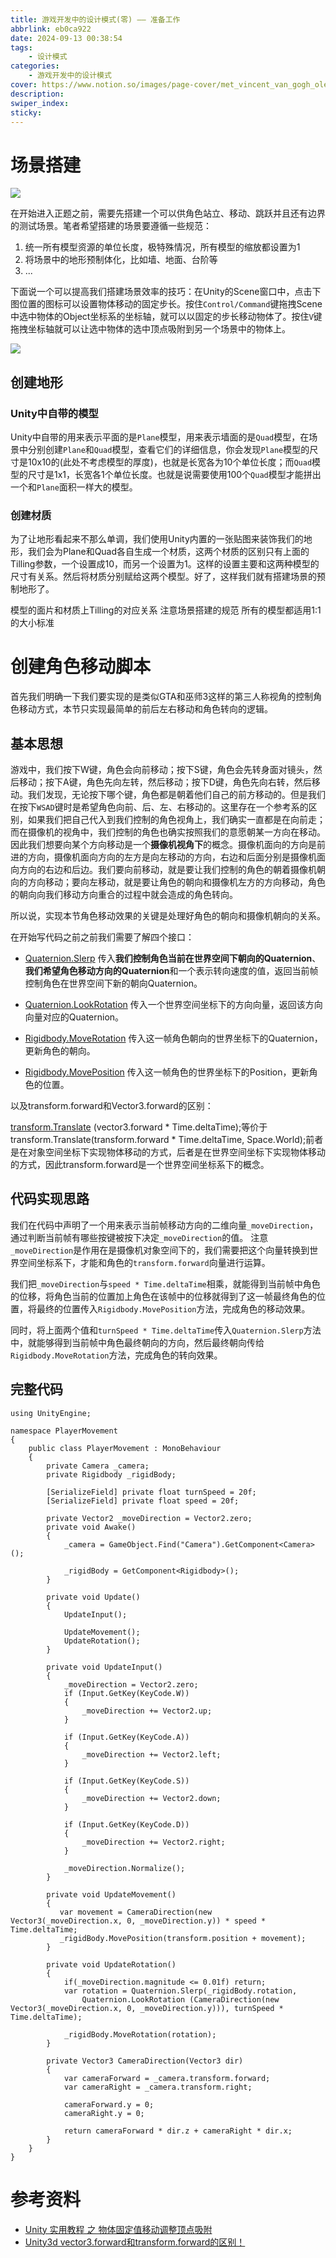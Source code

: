 ```yaml
---
title: 游戏开发中的设计模式(零) —— 准备工作
abbrlink: eb0ca922
date: 2024-09-13 00:38:54
tags:
    - 设计模式
categories:
    - 游戏开发中的设计模式
cover: https://www.notion.so/images/page-cover/met_vincent_van_gogh_oleanders.jpg
description:
swiper_index:
sticky:
---
```


# 场景搭建

![](游戏开发中的设计模式-零-——-准备工作/image22.png)

在开始进入正题之前，需要先搭建一个可以供角色站立、移动、跳跃并且还有边界的测试场景。笔者希望搭建的场景要遵循一些规范：
1. 统一所有模型资源的单位长度，极特殊情况，所有模型的缩放都设置为1
2. 将场景中的地形预制体化，比如墙、地面、台阶等
3. ...

下面说一个可以提高我们搭建场景效率的技巧：在Unity的Scene窗口中，点击下图位置的图标可以设置物体移动的固定步长。按住`Control/Command`键拖拽Scene中选中物体的Object坐标系的坐标轴，就可以以固定的步长移动物体了。按住`V`键拖拽坐标轴就可以让选中物体的选中顶点吸附到另一个场景中的物体上。

![](游戏开发中的设计模式-零-——-准备工作/image.png)

## 创建地形

### Unity中自带的模型

Unity中自带的用来表示平面的是`Plane`模型，用来表示墙面的是`Quad`模型，在场景中分别创建`Plane`和`Quad`模型，查看它们的详细信息，你会发现`Plane`模型的尺寸是10x10的(此处不考虑模型的厚度)，也就是长宽各为10个单位长度；而`Quad`模型的尺寸是1x1，长宽各1个单位长度。也就是说需要使用100个`Quad`模型才能拼出一个和`Plane`面积一样大的模型。

### 创建材质

为了让地形看起来不那么单调，我们使用Unity内置的一张贴图来装饰我们的地形，我们会为Plane和Quad各自生成一个材质，这两个材质的区别只有上面的Tilling参数，一个设置成10，而另一个设置为1。这样的设置主要和这两种模型的尺寸有关系。然后将材质分别赋给这两个模型。好了，这样我们就有搭建场景的预制地形了。



模型的面片和材质上Tilling的对应关系 注意场景搭建的规范 所有的模型都适用1:1的大小标准

# 创建角色移动脚本

首先我们明确一下我们要实现的是类似GTA和巫师3这样的第三人称视角的控制角色移动方式，本节只实现最简单的前后左右移动和角色转向的逻辑。

## 基本思想

游戏中，我们按下W键，角色会向前移动；按下S键，角色会先转身面对镜头，然后移动；按下A键，角色先向左转，然后移动；按下D键，角色先向右转，然后移动。我们发现，无论按下哪个键，角色都是朝着他们自己的前方移动的。但是我们在按下`WSAD`键时是希望角色向前、后、左、右移动的。这里存在一个参考系的区别，如果我们把自己代入到我们控制的角色视角上，我们确实一直都是在向前走；而在摄像机的视角中，我们控制的角色也确实按照我们的意愿朝某一方向在移动。因此我们想要向某个方向移动是一个**摄像机视角下**的概念。摄像机面向的方向是前进的方向，摄像机面向方向的左方是向左移动的方向，右边和后面分别是摄像机面向方向的右边和后边。我们要向前移动，就是要让我们控制的角色的朝着摄像机朝向的方向移动；要向左移动，就是要让角色的朝向和摄像机左方的方向移动，角色的朝向向我们移动方向重合的过程中就会造成的角色转向。

所以说，实现本节角色移动效果的关键是处理好角色的朝向和摄像机朝向的关系。

在开始写代码之前之前我们需要了解四个接口：

- [Quaternion.Slerp](https://docs.unity3d.com/ScriptReference/Quaternion.Slerp.html)
  传入**我们控制角色当前在世界空间下朝向的Quaternion**、**我们希望角色移动方向的Quaternion**和一个表示转向速度的值，返回当前帧控制角色在世界空间下新的朝向Quaternion。

- [Quaternion.LookRotation](https://docs.unity3d.com/ScriptReference/Quaternion.LookRotation.html)
  传入一个世界空间坐标下的方向向量，返回该方向向量对应的Quaternion。

- [Rigidbody.MoveRotation](https://docs.unity3d.com/ScriptReference/Rigidbody.MoveRotation.html)
  传入这一帧角色朝向的世界坐标下的Quaternion，更新角色的朝向。
  
- [Rigidbody.MovePosition](https://docs.unity3d.com/ScriptReference/Rigidbody.MovePosition.html)
  传入这一帧角色的世界坐标下的Position，更新角色的位置。

以及transform.forward和Vector3.forward的区别：

[transform.Translate](https://docs.unity3d.com/ScriptReference/Transform.Translate.html)
(vector3.forward * Time.deltaTime);等价于 transform.Translate(transform.forward * Time.deltaTime, Space.World);前者是在对象空间坐标下实现物体移动的方式，后者是在世界空间坐标下实现物体移动的方式，因此transform.forward是一个世界空间坐标系下的概念。

## 代码实现思路

我们在代码中声明了一个用来表示当前帧移动方向的二维向量`_moveDirection`，通过判断当前帧有哪些按键被按下决定`_moveDirection`的值。
注意`_moveDirection`是作用在是摄像机对象空间下的，我们需要把这个向量转换到世界空间坐标系下，才能和角色的`transform.forward`向量进行运算。

我们把`_moveDirection`与`speed * Time.deltaTime`相乘，就能得到当前帧中角色的位移，将角色当前的位置加上角色在该帧中的位移就得到了这一帧最终角色的位置，将最终的位置传入`Rigidbody.MovePosition`方法，完成角色的移动效果。

同时，将上面两个值和`turnSpeed * Time.deltaTime`传入`Quaternion.Slerp`方法中，就能够得到当前帧中角色最终朝向的方向，然后最终朝向传给`Rigidbody.MoveRotation`方法，完成角色的转向效果。

## 完整代码

```
using UnityEngine;

namespace PlayerMovement
{
    public class PlayerMovement : MonoBehaviour
    {
        private Camera _camera;
        private Rigidbody _rigidBody;

        [SerializeField] private float turnSpeed = 20f;
        [SerializeField] private float speed = 20f;

        private Vector2 _moveDirection = Vector2.zero;
        private void Awake()
        {
            _camera = GameObject.Find("Camera").GetComponent<Camera>();

            _rigidBody = GetComponent<Rigidbody>();
        }

        private void Update()
        {
            UpdateInput();
         
            UpdateMovement();
            UpdateRotation();
        }

        private void UpdateInput()
        {
            _moveDirection = Vector2.zero;
            if (Input.GetKey(KeyCode.W))
            {
                _moveDirection += Vector2.up;
            }
            
            if (Input.GetKey(KeyCode.A))
            {
                _moveDirection += Vector2.left;
            }
            
            if (Input.GetKey(KeyCode.S))
            {
                _moveDirection += Vector2.down;
            }
            
            if (Input.GetKey(KeyCode.D))
            {
                _moveDirection += Vector2.right;
            }
            
            _moveDirection.Normalize();
        }
        
        private void UpdateMovement()
        {
           var movement = CameraDirection(new Vector3(_moveDirection.x, 0, _moveDirection.y)) * speed * Time.deltaTime;
           _rigidBody.MovePosition(transform.position + movement);
        }

        private void UpdateRotation()
        {
            if(_moveDirection.magnitude <= 0.01f) return;
            var rotation = Quaternion.Slerp(_rigidBody.rotation,
                Quaternion.LookRotation (CameraDirection(new Vector3(_moveDirection.x, 0, _moveDirection.y))), turnSpeed * Time.deltaTime);
            
            _rigidBody.MoveRotation(rotation);
        }

        private Vector3 CameraDirection(Vector3 dir)
        {
            var cameraForward = _camera.transform.forward;
            var cameraRight = _camera.transform.right;
            
            cameraForward.y = 0;
            cameraRight.y = 0;
            
            return cameraForward * dir.z + cameraRight * dir.x;
        }
    }
}
```

# 参考资料
- [Unity 实用教程 之 物体固定值移动调整顶点吸附](https://jingyan.baidu.com/article/1612d500968440e20e1eeebd.html)
- [Unity3d vector3.forward和transform.forward的区别！](https://blog.csdn.net/kaluluosi111/article/details/17206655?spm=1001.2101.3001.6650.2&utm_medium=distribute.pc_relevant.none-task-blog-2%7Edefault%7ECTRLIST%7ERate-2-17206655-blog-78846299.235%5Ev43%5Econtrol&depth_1-utm_source=distribute.pc_relevant.none-task-blog-2%7Edefault%7ECTRLIST%7ERate-2-17206655-blog-78846299.235%5Ev43%5Econtrol&utm_relevant_index=5)



